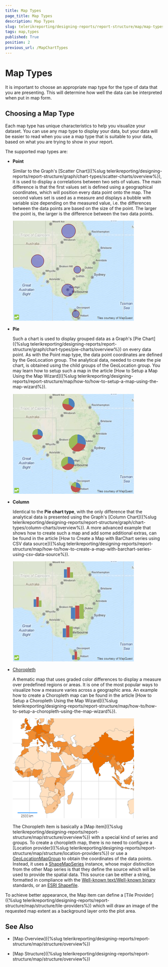 ```yaml
---
title: Map Types
page_title: Map Types 
description: Map Types
slug: telerikreporting/designing-reports/report-structure/map/map-types
tags: map,types
published: True
position: 2
previous_url: /MapChartTypes
---
```


# Map Types

It is important to choose an appropriate map type for the type of data that you are presenting. This will determine how well the data can be interpreted when put in map form.

## Choosing a Map Type

Each map type has unique characteristics to help you visualize your dataset. You can use any map type to display your data, but your data will be easier to read when you use a map type that is suitable to your data, based on what you are trying to show in your report. 

The supported map types are: 

* __Point__ 

  Similar to the Graph's [Scatter Chart]({%slug telerikreporting/designing-reports/report-structure/graph/chart-types/scatter-charts/overview%}), it is used to display a correlations between two sets of values. The main difference is that the first values set is defined using a geographical coordinates, which will position every data point onto the map. The second values set is used as a measure and displays a bubble with variable size depending on the measured value, i.e. the differences between the data points are based on the size of the point. The larger the point is, the larger is the difference between the two data points. 

  ![Map Point Chart](images/Map/MapPointChart.png)

* __Pie__ 

  Such a chart is used to display grouped data as a Graph's [Pie Chart]({%slug telerikreporting/designing-reports/report-structure/graph/chart-types/pie-charts/overview%}) on every data point. As with the Point map type, the data point coordinates are defined by the GeoLocation group. The analytical data, needed to create the pie chart, is obtained using the child groups of the GeoLocation group. You may learn how to setup such a map in the article [How to Setup a Map Using the Map Wizard]({%slug telerikreporting/designing-reports/report-structure/map/how-to/how-to-setup-a-map-using-the-map-wizard%}). 

  ![Map Pie Chart](images/Map/MapPieChart.png)

* __Column__ 

  Identical to the __Pie chart type__, with the only difference that the analytical data is presented using the Graph's [Column Chart]({%slug telerikreporting/designing-reports/report-structure/graph/chart-types/column-charts/overview%}). A more advanced example that shows how to create such a map and add some additional extras, can be found in the article [How to Create a Map with BarChart series using CSV data source]({%slug telerikreporting/designing-reports/report-structure/map/how-to/how-to-create-a-map-with-barchart-series-using-csv-data-source%}). 

  ![Map Column Chart](images/Map/MapColumnChart.png)

* [Choropleth](http://en.wikipedia.org/wiki/Choropleth_map) 

  A thematic map that uses graded color differences to display a measure over predefined regions or areas. It is one of the most popular ways to visualize how a measure varies across a geographic area. An example how to create a Choropleth map can be found in the article [How to Setup a Choropleth Using the Map Wizard]({%slug telerikreporting/designing-reports/report-structure/map/how-to/how-to-setup-a-choropleth-using-the-map-wizard%}). 

  ![Choropleth Chart Type](images/Map/Choropleth/Choropleth_ChartType.png) 
  
  The Choropleth item is basically a [Map item]({%slug telerikreporting/designing-reports/report-structure/map/structure/overview%}) with a special kind of series and groups. To create a choropleth map, there is no need to configure a [Location provider]({%slug telerikreporting/designing-reports/report-structure/map/structure/location-providers%}) or use a [GeoLocationMapGroup](/reporting/api/Telerik.Reporting.GeoLocationMapGroup) to obtain the coordinates of the data points. Instead, it uses a [ShapeMapSeries](/reporting/api/Telerik.Reporting.ShapeMapSeries) instance, whose major distinction from the other Map series is that they define the source which will be used to provide the spatial data. This source can be either a string, formatted in compliance with the [Well-known text/Well-known binary](http://en.wikipedia.org/wiki/Well-known_text) standards, or an [ESRI Shapefile](http://en.wikipedia.org/wiki/Shapefile). 

To achieve better appearance, the Map item can define a [Tile Provider]({%slug telerikreporting/designing-reports/report-structure/map/structure/tile-providers%}) which will draw an image of the requested map extent as a background layer onto the plot area. 

## See Also

* [Map Overview]({%slug telerikreporting/designing-reports/report-structure/map/structure/overview%})

* [Map Structure]({%slug telerikreporting/designing-reports/report-structure/map/structure/overview%})
